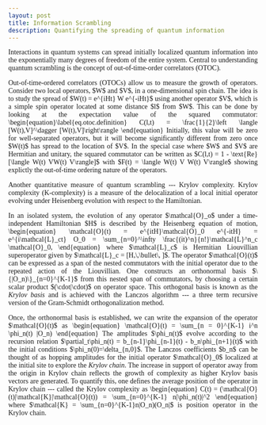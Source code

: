 ```yaml
---
layout: post
title: Information Scrambling
description: Quantifying the spreading of quantum information
---
```


<style>
.justified-text {
  font-family: 'EB Garamond', serif;
  text-align: justify;
}
</style>


<div class="justified-text">

<p>Interactions in quantum systems can spread initially localized quantum information into the exponentially many degrees of freedom of the entire system. Central to understanding quantum scrambling is the concept of out-of-time-order correlators (OTOC). </p>

<p>Out-of-time-ordered correlators (OTOCs) allow us to measure the growth of operators. Consider two local operators, $W$ and $V$, in a one-dimensional spin chain. The idea is to study  the spread of $W(t) = e^{iHt} W e^{-iHt}$ using another operator $V$, which is a simple spin operator located at some distance $l$ from $W$. This can be done by looking at the expectation value of the squared commutator:
\begin{equation}\label{eq.otoc.definition}
	C(l,t) = \frac{1}{2}\left \langle [W(t),V]^\dagger [W(t),V]\right\rangle
\end{equation}
Initially, this value will be zero for well-separated operators, but it will become significantly different from zero once $W(t)$ has spread to the location of $V$. In the special case where $W$ and $V$ are Hermitian and unitary, the squared commutator can be written as $C(l,t) = 1 -  \text{Re}[\langle W(t) VW(t) V\rangle]$ with $F(t) = \langle W(t) V W(t) V\rangle$ showing explictly the out-of-time ordering nature of the operators.</p>


<p>Another quantitative measure of quantum scrambling --- Krylov complexity. Krylov complexity (K-complexity) is a measure of the delocalization of a local initial operator evolving under Heisenberg evolution with respect to the Hamiltonian. </p>


<p>In an isolated system, the evolution of any operator $\mathcal{O}_o$ under a time-independent Hamiltonian $H$ is described by the Heisenberg equation of motion,
\begin{equation}
\mathcal{O}(t) = e^{itH}\mathcal{O}_0 e^{-itH} = e^{i\mathcal{L}_ct} O_0 = \sum_{n=0}^\infty \frac{(it)^n}{n!}\mathcal{L}^n_c \mathcal{O}_0,
\end{equation}
where $\mathcal{L}_c$ is Hermitian Liouvillian superoperator given by $\mathcal{L}_c = [H,\,\bullet\, ]$. The operator $\mathcal{O}(t)$ can be expressed as a span of the nested commutators with the initial operator due to the repeated action of the Liouvillian. One constructs an orthonormal basis $\{|O_n)\}_{n=0}^{K-1}$ from this nested span of commutators, by choosing a certain scalar product $(\cdot|\cdot)$ on operator space. This orthogonal basis is known as the <i>Krylov basis</i> and is achieved with the Lanczos algorithm --- a three term recursive version of the Gram-Schmidt orthogonalization method.</p>

<p>Once, the orthonormal basis is established, we can write the expansion of the operator $\mathcal{O}(t)$ as
\begin{equation}
\mathcal{O}(t) = \sum_{n = 0}^{K-1} i^n \phi_n(t) |O_n)
\end{equation}
The amplitudes $\phi_n(t)$ evolve according to the recursion relation $\partial_t\phi_n(t) = b_{n-1}\phi_{n-1}(t) - b_n\phi_{n+1}(t)$ with the initial conditions $\phi_n(0)=\delta_{n,0}$. The Lanczos coefficients $b_n$ can be thought of as hopping amplitudes for the initial operator $\mathcal{O}_0$ localized at the initial site to explore the <i>Krylov chain</i>. The increase in support of operator away from the origin in Krylov chain reflects the growth of complexity as higher Krylov basis vectors are generated. To quantify this, one defines the average position of the operator in Krylov chain --- called the Krylov complexity as 
\begin{equation}
C(t) = (\mathcal{O}(t)|\mathcal{K}|\mathcal{O}(t)) = \sum_{n=0}^{K-1} n|\phi_n(t)|^2 
\end{equation}
where $\mathcal{K} = \sum_{n=0}^{K-1}n|O_n)(O_n|$ is position operator in the Krylov chain. </p>

</div>

<!-- 
Example modified from [here](http://www.unexpected-vortices.com/sw/rippledoc/quick-markdown-example.html){:target="_blank"}.

H1 Header
============

Paragraphs are separated by a blank line.

2nd paragraph. *Italic*, **bold**, and `monospace`. Itemized lists
look like:

  * this one
  * that one
  * the other one

Note that the actual text
content starts at 4-columns in.

> Block quotes are
> written like so.
>
> They can span multiple paragraphs,
> if you like.


H2 Header
------------

Here's a numbered list:

 1. first item
 2. second item
 3. third item

Note again how the actual text starts at 4 columns in (4 characters
from the left side). Here's a code sample:

    # Let me re-iterate ...
    for i in 1 .. 10 { do-something(i) }

As you probably guessed, indented 4 spaces. By the way, instead of
indenting the block, you can use delimited blocks, if you like:

~~~
define foobar() {
    print "Welcome to flavor country!";
}
~~~

(which makes copying & pasting easier). You can optionally mark the
delimited block for Pandoc to syntax highlight it by specifying the languagae after the start of a block (e.g. `~~~cpp`) which would look like :

~~~cpp
#include <iostream>
using namespace std;

int main() 
{    
    cout << "Size of char: " << sizeof(char) << " byte" << endl;
    cout << "Size of int: " << sizeof(int) << " bytes" << endl;
    cout << "Size of float: " << sizeof(float) << " bytes" << endl;
    cout << "Size of double: " << sizeof(double) << " bytes" << endl;

    return 0;
}
~~~

### An H3 header ###

Now a nested list:

 1. First, get these ingredients:

      * carrots
      * celery
      * lentils

 2. Boil some water.

 3. Dump everything in the pot and follow
    this algorithm:

        find wooden spoon
        uncover pot
        stir
        cover pot
        balance wooden spoon precariously on pot handle
        wait 10 minutes
        goto first step (or shut off burner when done)

    Do not bump wooden spoon or it will fall.

Notice again how text always lines up on 4-space indents (including
that last line which continues item 3 above).

Here's a footnote [^1].

[^1]: Some footnote text.

Tables can look like this:

| Header 1 | Header 2                   | Header 3 |
|:--------:|:--------------------------:|:--------:|
| data1a   | Data is longer than header | 1        |
| d1b      | add a cell                 |          |
| lorem    | ipsum                      | 3        |
|          | empty outside cells        |          |
| skip     |                            | 5        |
| six      | Morbi purus                | 6        |


A horizontal rule follows.

***

Here's a definition list:

apples
  : Good for making applesauce.

oranges
  : Citrus!

tomatoes
  : There's no "e" in tomatoe.

Again, text is indented 4 spaces. (Put a blank line between each
term and  its definition to spread things out more.)

Here's a "line block" (note how whitespace is honored):

| Line one
|   Line too
| Line tree

and images can be specified like so:

![example image](https://images.unsplash.com/photo-1488190211105-8b0e65b80b4e?w=300&h=300&fit=crop "An exemplary image")

Inline math equation: $\omega = d\phi / dt$. Display
math should get its own line like so:

$$I = \int \rho R^{2} dV$$ -->
